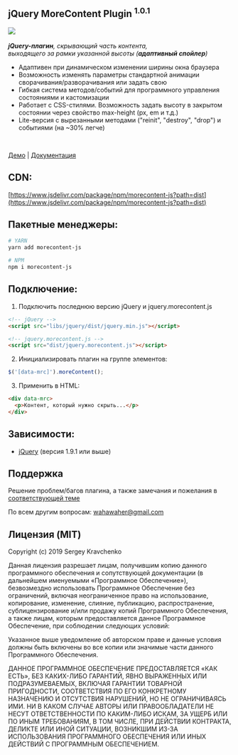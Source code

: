 jQuery MoreContent Plugin <sup>1.0.1</sup>
-------
[![](https://data.jsdelivr.com/v1/package/npm/morecontent-js/badge)](https://www.jsdelivr.com/package/npm/morecontent-js) <br><br>
_**jQuery-плагин**, скрывающий часть контента,  
выходящего за рамки указанной высоты (**адаптивный спойлер**)_

* Адаптивен при динамическом изменении ширины окна браузера
* Возможность изменять параметры стандартной анимации сворачивания/разворачивания или задать свою
* Гибкая система методов/событий для программного управления состояниями и кастомизации
* Работает с CSS-стилями. Возможность задать высоту в закрытом состоянии через свойство max-height (px, em и т.д.)
* Lite-версия с вырезанными методами ("reinit", "destroy", "drop") и событиями (на ~30% легче)

<br>

[Демо](https://wahawaher.github.io/morecontent-js#examples) | [Документация](https://wahawaher.github.io/morecontent-js)

## CDN:
[https://www.jsdelivr.com/package/npm/morecontent-js?path=dist](https://www.jsdelivr.com/package/npm/morecontent-js?path=dist)

## Пакетные менеджеры:
```sh
# YARN
yarn add morecontent-js

# NPM
npm i morecontent-js
```

## Подключение:

1. Подключить последнюю версию jQuery и jquery.morecontent.js
```html
<!-- jQuery -->
<script src="libs/jquery/dist/jquery.min.js"></script>

<!-- jquery.morecontent.js -->
<script src="dist/jquery.morecontent.js"></script>
```
2. Инициализировать плагин на группе элементов:
```javascript
$('[data-mrc]').moreContent();
```
3. Применить в HTML:
```html
<div data-mrc>
  <p>Контент, который нужно скрыть...</p>
</div>
```
## Зависимости:
- [jQuery](http://jquery.com/download/) (версия 1.9.1 или выше)

## Поддержка
Решение проблем/багов плагина, а также замечания и пожелания в [соответствующей теме](https://github.com/WahaWaher/morecontent-js/issues)

По всем другим вопросам: [wahawaher@gmail.com](mailto:wahawaher@gmail.com "Написать на wahawaher@gmail.com")

## Лицензия (MIT)
Copyright (c) 2019 Sergey Kravchenko

Данная лицензия разрешает лицам, получившим копию данного программного обеспечения и сопутствующей документации (в дальнейшем именуемыми «Программное Обеспечение»), безвозмездно использовать Программное Обеспечение без ограничений, включая неограниченное право на использование, копирование, изменение, слияние, публикацию, распространение, сублицензирование и/или продажу копий Программного Обеспечения, а также лицам, которым предоставляется данное Программное Обеспечение, при соблюдении следующих условий:

Указанное выше уведомление об авторском праве и данные условия должны быть включены во все копии или значимые части данного Программного Обеспечения.

ДАННОЕ ПРОГРАММНОЕ ОБЕСПЕЧЕНИЕ ПРЕДОСТАВЛЯЕТСЯ «КАК ЕСТЬ», БЕЗ КАКИХ-ЛИБО ГАРАНТИЙ, ЯВНО ВЫРАЖЕННЫХ ИЛИ ПОДРАЗУМЕВАЕМЫХ, ВКЛЮЧАЯ ГАРАНТИИ ТОВАРНОЙ ПРИГОДНОСТИ, СООТВЕТСТВИЯ ПО ЕГО КОНКРЕТНОМУ НАЗНАЧЕНИЮ И ОТСУТСТВИЯ НАРУШЕНИЙ, НО НЕ ОГРАНИЧИВАЯСЬ ИМИ. НИ В КАКОМ СЛУЧАЕ АВТОРЫ ИЛИ ПРАВООБЛАДАТЕЛИ НЕ НЕСУТ ОТВЕТСТВЕННОСТИ ПО КАКИМ-ЛИБО ИСКАМ, ЗА УЩЕРБ ИЛИ ПО ИНЫМ ТРЕБОВАНИЯМ, В ТОМ ЧИСЛЕ, ПРИ ДЕЙСТВИИ КОНТРАКТА, ДЕЛИКТЕ ИЛИ ИНОЙ СИТУАЦИИ, ВОЗНИКШИМ ИЗ-ЗА ИСПОЛЬЗОВАНИЯ ПРОГРАММНОГО ОБЕСПЕЧЕНИЯ ИЛИ ИНЫХ ДЕЙСТВИЙ С ПРОГРАММНЫМ ОБЕСПЕЧЕНИЕМ.

